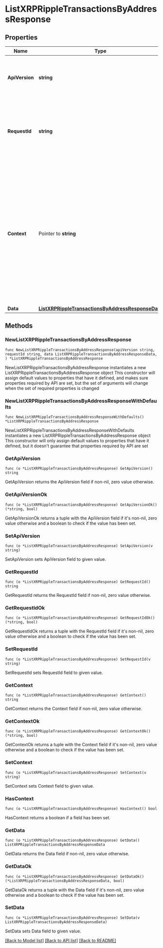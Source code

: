 # ListXRPRippleTransactionsByAddressResponse

## Properties

Name | Type | Description | Notes
------------ | ------------- | ------------- | -------------
**ApiVersion** | **string** | Specifies the version of the API that incorporates this endpoint. | 
**RequestId** | **string** | Defines the ID of the request. The &#x60;requestId&#x60; is generated by Crypto APIs and it&#39;s unique for every request. | 
**Context** | Pointer to **string** | In batch situations the user can use the context to correlate responses with requests. This property is present regardless of whether the response was successful or returned as an error. &#x60;context&#x60; is specified by the user. | [optional] 
**Data** | [**ListXRPRippleTransactionsByAddressResponseData**](ListXRPRippleTransactionsByAddressResponseData.md) |  | 

## Methods

### NewListXRPRippleTransactionsByAddressResponse

`func NewListXRPRippleTransactionsByAddressResponse(apiVersion string, requestId string, data ListXRPRippleTransactionsByAddressResponseData, ) *ListXRPRippleTransactionsByAddressResponse`

NewListXRPRippleTransactionsByAddressResponse instantiates a new ListXRPRippleTransactionsByAddressResponse object
This constructor will assign default values to properties that have it defined,
and makes sure properties required by API are set, but the set of arguments
will change when the set of required properties is changed

### NewListXRPRippleTransactionsByAddressResponseWithDefaults

`func NewListXRPRippleTransactionsByAddressResponseWithDefaults() *ListXRPRippleTransactionsByAddressResponse`

NewListXRPRippleTransactionsByAddressResponseWithDefaults instantiates a new ListXRPRippleTransactionsByAddressResponse object
This constructor will only assign default values to properties that have it defined,
but it doesn't guarantee that properties required by API are set

### GetApiVersion

`func (o *ListXRPRippleTransactionsByAddressResponse) GetApiVersion() string`

GetApiVersion returns the ApiVersion field if non-nil, zero value otherwise.

### GetApiVersionOk

`func (o *ListXRPRippleTransactionsByAddressResponse) GetApiVersionOk() (*string, bool)`

GetApiVersionOk returns a tuple with the ApiVersion field if it's non-nil, zero value otherwise
and a boolean to check if the value has been set.

### SetApiVersion

`func (o *ListXRPRippleTransactionsByAddressResponse) SetApiVersion(v string)`

SetApiVersion sets ApiVersion field to given value.


### GetRequestId

`func (o *ListXRPRippleTransactionsByAddressResponse) GetRequestId() string`

GetRequestId returns the RequestId field if non-nil, zero value otherwise.

### GetRequestIdOk

`func (o *ListXRPRippleTransactionsByAddressResponse) GetRequestIdOk() (*string, bool)`

GetRequestIdOk returns a tuple with the RequestId field if it's non-nil, zero value otherwise
and a boolean to check if the value has been set.

### SetRequestId

`func (o *ListXRPRippleTransactionsByAddressResponse) SetRequestId(v string)`

SetRequestId sets RequestId field to given value.


### GetContext

`func (o *ListXRPRippleTransactionsByAddressResponse) GetContext() string`

GetContext returns the Context field if non-nil, zero value otherwise.

### GetContextOk

`func (o *ListXRPRippleTransactionsByAddressResponse) GetContextOk() (*string, bool)`

GetContextOk returns a tuple with the Context field if it's non-nil, zero value otherwise
and a boolean to check if the value has been set.

### SetContext

`func (o *ListXRPRippleTransactionsByAddressResponse) SetContext(v string)`

SetContext sets Context field to given value.

### HasContext

`func (o *ListXRPRippleTransactionsByAddressResponse) HasContext() bool`

HasContext returns a boolean if a field has been set.

### GetData

`func (o *ListXRPRippleTransactionsByAddressResponse) GetData() ListXRPRippleTransactionsByAddressResponseData`

GetData returns the Data field if non-nil, zero value otherwise.

### GetDataOk

`func (o *ListXRPRippleTransactionsByAddressResponse) GetDataOk() (*ListXRPRippleTransactionsByAddressResponseData, bool)`

GetDataOk returns a tuple with the Data field if it's non-nil, zero value otherwise
and a boolean to check if the value has been set.

### SetData

`func (o *ListXRPRippleTransactionsByAddressResponse) SetData(v ListXRPRippleTransactionsByAddressResponseData)`

SetData sets Data field to given value.



[[Back to Model list]](../README.md#documentation-for-models) [[Back to API list]](../README.md#documentation-for-api-endpoints) [[Back to README]](../README.md)


